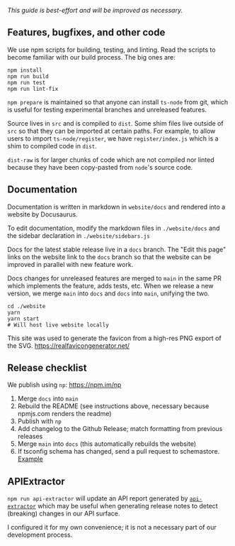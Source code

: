 *This guide is best-effort and will be improved as necessary.*

## Features, bugfixes, and other code

We use npm scripts for building, testing, and linting.  Read the scripts to become familiar with our build process.  The big ones are:

```
npm install
npm run build
npm run test
npm run lint-fix
```

`npm prepare` is maintained so that anyone can install `ts-node` from git, which is useful for testing experimental branches and unreleased features.

Source lives in `src` and is compiled to `dist`.  Some shim files live outside of `src` so that they can be imported at
certain paths.  For example, to allow users to import `ts-node/register`, we have `register/index.js` which is a shim to
compiled code in `dist`.

`dist-raw` is for larger chunks of code which are not compiled nor linted because they have been copy-pasted from `node`'s source code.

## Documentation

Documentation is written in markdown in `website/docs` and rendered into a website by Docusaurus.

To edit documentation, modify the markdown files in `./website/docs` and the sidebar declaration in `./website/sidebars.js`

Docs for the latest stable release live in a `docs` branch.  The "Edit this page" links on the website link to the `docs`
branch so that the website can be improved in parallel with new feature work.

Docs changes for unreleased features are merged to `main` in the same PR which implements the feature, adds tests, etc.
When we release a new version, we merge `main` into `docs` and `docs` into `main`, unifying the two.

```shell
cd ./website
yarn
yarn start
# Will host live website locally
```

This site was used to generate the favicon from a high-res PNG export of the SVG. https://realfavicongenerator.net/

## Release checklist

We publish using `np`: https://npm.im/np

1. Merge `docs` into `main`
2. Rebuild the README (see instructions above, necessary because npmjs.com renders the readme)
3. Publish with `np`
4. Add changelog to the Github Release; match formatting from previous releases
5. Merge `main` into `docs` (this automatically rebuilds the website)
6. If tsconfig schema has changed, send a pull request to schemastore.  [Example](https://github.com/SchemaStore/schemastore/pull/1208)

## APIExtractor

`npm run api-extractor` will update an API report generated by [`api-extractor`](https://api-extractor.com/pages/overview/intro/) which may be useful
when generating release notes to detect (breaking) changes in our API surface.

I configured it for my own convenience; it is not a necessary part of our development process.
